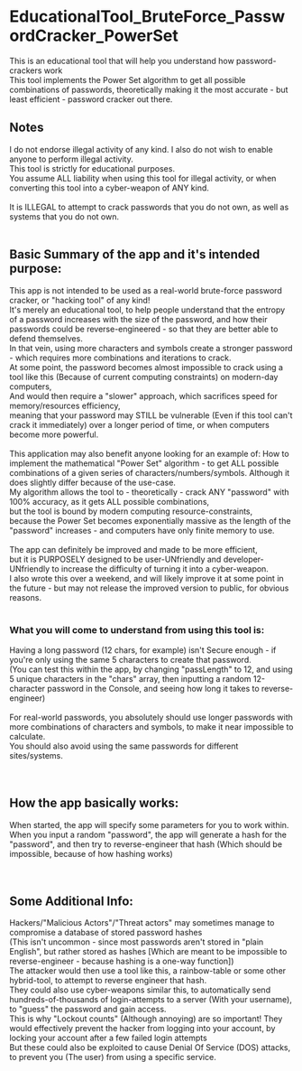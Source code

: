 # EducationalTool_BruteForce_PasswordCracker_PowerSet
This is an educational tool that will help you understand how password-crackers work  <br>
This tool implements the Power Set algorithm to get all possible combinations of passwords, theoretically making it the most accurate - but least efficient - password cracker out there.  <br>


## Notes
I do not endorse illegal activity of any kind. I also do not wish to enable anyone to perform illegal activity. <br>
This tool is strictly for educational purposes.  <br>
You assume ALL liability when using this tool for illegal activity, or when converting this tool into a cyber-weapon of ANY kind. <br>
 <br>
It is ILLEGAL to attempt to crack passwords that you do not own, as well as systems that you do not own. <br>
 <br>
## Basic Summary of the app and it's intended purpose:
This app is not intended to be used as a real-world brute-force password cracker, or "hacking tool" of any kind! <br>
It's merely an educational tool, to help people understand that the entropy of a password increases with the size of the password, and how their passwords could be reverse-engineered - so that they are better able to defend themselves. <br>
In that vein, using more characters and symbols create a stronger password - which requires more combinations and iterations to crack. <br>
At some point, the password becomes almost impossible to crack using a tool like this (Because of current computing constraints) on modern-day computers,  <br>
And would then require a "slower" approach, which sacrifices speed for memory/resources efficiency, <br>
meaning that your password may STILL be vulnerable (Even if this tool can't crack it immediately) over a longer period of time, or when computers become more powerful. <br>
 <br>
This application may also benefit anyone looking for an example of: How to implement the mathematical "Power Set" algorithm - to get ALL possible combinations of a given series of characters/numbers/symbols. Although it does slightly differ because of the use-case. <br>
My algorithm allows the tool to - theoretically - crack ANY "password" with 100% accuracy, as it gets ALL possible combinations,  <br>
but the tool is bound by modern computing resource-constraints,  <br>
because the Power Set becomes exponentially massive as the length of the "password" increases - and computers have only finite memory to use.<br>
 <br>
The app can definitely be improved and made to be more efficient,  <br>
but it is PURPOSELY designed to be user-UNfriendly and developer-UNfriendly to increase the difficulty of turning it into a cyber-weapon. <br>
I also wrote this over a weekend, and will likely improve it at some point in the future - but may not release the improved version to public, for obvious reasons. <br>
 <br>
### What you will come to understand from using this tool is:
Having a long password (12 chars, for example) isn't Secure enough - if you're only using the same 5 characters to create that password. <br>
(You can test this within the app, by changing "passLength" to 12, and using 5 unique characters in the "chars" array, then inputting a random 12-character password in the Console, and seeing how long it takes to reverse-engineer) <br> <br>
For real-world passwords, you absolutely should use longer passwords with more combinations of characters and symbols, to make it near impossible to calculate. <br>
You should also avoid using the same passwords for different sites/systems. <br>
 <br>
 <br>
## How the app basically works:
When started, the app will specify some parameters for you to work within. <br>
When you input a random "password", the app will generate a hash for the "password", and then try to reverse-engineer that hash (Which should be impossible, because of how hashing works) <br>
 <br>
 <br>
## Some Additional Info:
Hackers/"Malicious Actors"/"Threat actors" may sometimes manage to compromise a database of stored password hashes <br>
(This isn't uncommon - since most passwords aren't stored in "plain English", but rather stored as hashes [Which are meant to be impossible to reverse-engineer - because hashing is a one-way function]) <br>
The attacker would then use a tool like this, a rainbow-table or some other hybrid-tool, to attempt to reverse engineer that hash. <br>
They could also use cyber-weapons similar this, to automatically send hundreds-of-thousands of login-attempts to a server (With your username), to "guess" the password and gain access. <br>
This is why "Lockout counts" (Although annoying) are so important! They would effectively prevent the hacker from logging into your account, by locking your account after a few failed login attempts <br>
But these could also be exploited to cause Denial Of Service (DOS) attacks, to prevent you (The user) from using a specific service. <br>

